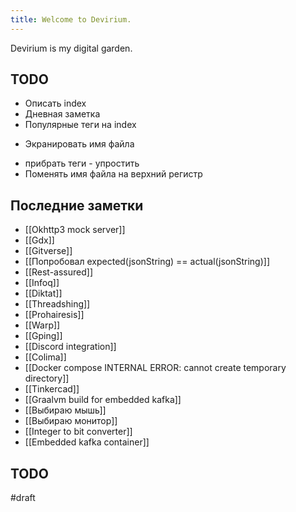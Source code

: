 ```yaml
---
title: Welcome to Devirium.
---
```


Devirium is my digital garden.

## TODO

- Описать index
- Дневная заметка
- Популярные теги на index
+ Экранировать имя файла
- прибрать теги - упростить
- Поменять имя файла на верхний регистр

## Последние заметки
- [[Okhttp3 mock server]]
- [[Gdx]]
- [[Gitverse]]
- [[Попробовал expected(jsonString) == actual(jsonString)]]
- [[Rest-assured]]
- [[Infoq]]
- [[Diktat]]
- [[Threadshing]]
- [[Prohairesis]]
- [[Warp]]
- [[Gping]]
- [[Discord integration]]
- [[Colima]]
- [[Docker compose INTERNAL ERROR: cannot create temporary directory]]
- [[Tinkercad]]
- [[Graalvm build for embedded kafka]]
- [[Выбираю мышь]]
- [[Выбираю монитор]]
- [[Integer to bit converter]]
- [[Embedded kafka container]]

## TODO

#draft
